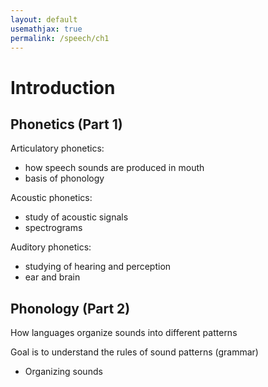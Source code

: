 ```yaml
---
layout: default
usemathjax: true
permalink: /speech/ch1
---
```


# Introduction

## Phonetics (Part 1)

Articulatory phonetics:
- how speech sounds are produced in mouth
- basis of phonology

Acoustic phonetics:
- study of acoustic signals
- spectrograms

Auditory phonetics:
- studying of hearing and perception
- ear and brain

## Phonology (Part 2)

How languages organize sounds into different patterns

Goal is to understand the rules of sound patterns (grammar)

- Organizing sounds
